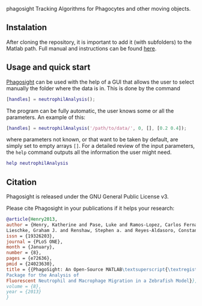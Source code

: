  phagosight
Tracking Algorithms for Phagocytes and other moving objects.

## Instalation
After cloning the repository, it is important to add it (with subfolders) to the
Matlab path. Full manual and instructions can be found
[here](http://www.phagosight.org/).

## Usage and quick start
[Phagosight](http://www.phagosight.org/) can be used with the help of a GUI that
allows the user to select manually the folder where the data is in. This is done
by the command
```Matlab
[handles] = neutrophilAnalysis();
```
The program can be fully automatic, the user knows some or all the parameters.
An example of this:
```Matlab
[handles] = neutrophilAnalysis('/path/to/data/', 0, [], [0.2 0.4]);
```
where parameters not known, or that want to be taken by default, are simply
set to empty arrays `[]`. For a detailed review of the input parameters, the
`help` command outputs all the information the user might need.
```Matlab
help neutrophilAnalysis
```
## Citation
Phagosight is released under the GNU General Public License v3.

Please cite Phagosight in your publications if it helps your research:
```BibTex
@article{Henry2013,
author = {Henry, Katherine and Pase, Luke and Ramos-Lopez, Carlos Fernando and
Lieschke, Graham J. and Renshaw, Stephen a. and Reyes-Aldasoro, Constantino Carlos},
issn = {19326203},
journal = {PLoS ONE},
month = {January},
number = {8},
pages = {e72636},
pmid = {24023630},
title = {{PhagoSight: An Open-Source MATLAB\textsuperscript{\textregistered}\
Package for the Analysis of
Fluorescent Neutrophil and Macrophage Migration in a Zebrafish Model}},
volume = {8},
year = {2013}
}
```
